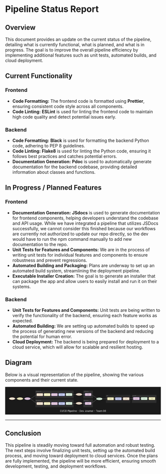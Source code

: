 # Pipeline Status Report

## Overview

This document provides an update on the current status of the pipeline, detailing what is currently functional, what is planned, and what is in progress. The goal is to improve the overall pipeline efficiency by implementing additional features such as unit tests, automated builds, and cloud deployment.

## Current Functionality

### Frontend

- **Code Formatting:** The frontend code is formatted using **Prettier**, ensuring consistent code style across all components.
- **Code Linting:** **ESLint** is used for linting the frontend code to maintain high code quality and detect potential issues early.

### Backend

- **Code Formatting:** **Black** is used for formatting the backend Python code, adhering to PEP 8 guidelines.
- **Code Linting:** **Flake8** is used for linting the Python code, ensuring it follows best practices and catches potential errors.
- **Documentation Generation:** **Pdoc** is used to automatically generate documentation for the backend codebase, providing detailed information about classes and functions.

## In Progress / Planned Features

### Frontend

- **Documentation Generation:** **JSdocs** is used to generate documentation for frontend components, helping developers understand the codebase and API usage. While we have integrated a pipeline that utilizes JSDocs successfully, we cannot consider this finished because our workflows are currently not authorized to update our repo directly, so the dev would have to run the npm command manually to add new documentation to the repo.
- **Unit Tests for Features and Components:** We are in the process of writing unit tests for individual features and components to ensure robustness and prevent regressions.
- **Automated Building and Packaging:** Plans are underway to set up an automated build system, streamlining the deployment pipeline.
- **Executable Installer Creation:** The goal is to generate an installer that can package the app and allow users to easily install and run it on their systems.

### Backend

- **Unit Tests for Features and Components:** Unit tests are being written to verify the functionality of the backend, ensuring each feature works as expected.
- **Automated Building:** We are setting up automated builds to speed up the process of generating new versions of the backend and reducing the potential for human error.
- **Cloud Deployment:** The backend is being prepared for deployment to a cloud service, which will allow for scalable and resilient hosting.

## Diagram

Below is a visual representation of the pipeline, showing the various components and their current state.

![Pipeline Diagram](/admin/cipipeline/cicd.png)

---

## Conclusion

This pipeline is steadily moving toward full automation and robust testing. The next steps involve finalizing unit tests, setting up the automated build process, and moving toward deployment to cloud services. Once the plans are fully implemented, the pipeline will be more efficient, ensuring smooth development, testing, and deployment workflows.

